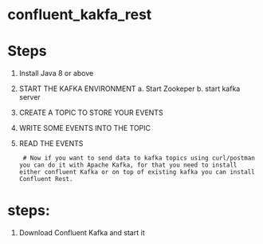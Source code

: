 # confluent_kakfa_rest

Steps
=====
1. Install Java 8 or above
2. START THE KAFKA ENVIRONMENT
  a. Start Zookeper
  b. start kafka server
3. CREATE A TOPIC TO STORE YOUR EVENTS
4. WRITE SOME EVENTS INTO THE TOPIC
5. READ THE EVENTS


        # Now if you want to send data to kafka topics using curl/postman you can do it with Apache Kafka, for that you need to install either confluent Kafka or on top of existing kafka you can install Confluent Rest.


steps:
======
1. Download Confluent Kafka and start it
